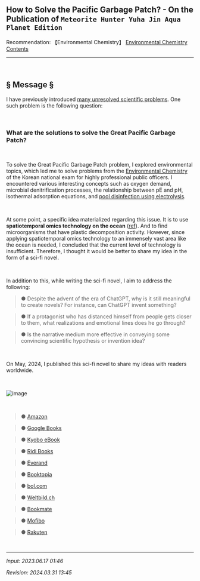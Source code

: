 ## **How to Solve the Pacific Garbage Patch?** - On the Publication of `Meteorite Hunter Yuha Jin Aqua Planet Edition`

Recommendation: 【Environmental Chemistry】 [Environmental Chemistry Contents](https://jb243.github.io/pages/1423)

---

<br>

## **§ Message §**

I have previously introduced [many unresolved scientific problems](https://jb243.github.io/pages/242). One such problem is the following question:

<br>

### What are the solutions to solve the Great Pacific Garbage Patch?

<br>

To solve the Great Pacific Garbage Patch problem, I explored environmental topics, which led me to solve problems from the [Environmental Chemistry](https://jb243.github.io/pages/1423) of the Korean national exam for highly professional public officers. I encountered various interesting concepts such as oxygen demand, microbial denitrification processes, the relationship between pE and pH, isothermal adsorption equations, and [pool disinfection using electrolysis](https://jb243.github.io/pages/1527).

<br>

At some point, a specific idea materialized regarding this issue. It is to use **spatiotemporal omics technology on the ocean**
([ref](https://www.biorxiv.org/content/10.1101/2023.05.31.542821v1.full)). And to find microorganisms that have plastic decomposition activity. However, since applying spatiotemporal omics technology to an immensely vast area like the ocean is needed, I concluded that the current level of technology is insufficient. Therefore, I thought it would be better to share my idea in the form of a sci-fi novel.

<br>

In addition to this, while writing the sci-fi novel, I aim to address the following:

> ● Despite the advent of the era of ChatGPT, why is it still meaningful to create novels? For instance, can ChatGPT invent something?

> ● If a protagonist who has distanced himself from people gets closer to them, what realizations and emotional lines does he go through?

> ● Is the narrative medium more effective in conveying some convincing scientific hypothesis or invention idea?

<br>

On May, 2024, I published this sci-fi novel to share my ideas with readers worldwide.

<br>

![image](https://github.com/JB243/jb243.github.io/assets/55747737/ea5597bf-c97a-4849-a04e-34364102e86e)

<br>

> ● [Amazon](https://www.amazon.com/Meteorite-Hunter-Yuha-Aqua-Planet-ebook/dp/B0D3L1TK1W/ref=sr_1_1?crid=36NRRKZJVJG8X&dib=eyJ2IjoiMSJ9.U_30s1pF4C7dgQ5WrCH_WndwTdA5qTaSY8hm4dIKxP4.UdgY1XvtIsLSyWUXfWncQTa675IgyLkuuTvSpFT4Ddk&dib_tag=se&keywords=meteorite+hunter+yuha+jin&qid=1716136284&s=books&sprefix=meteorite+hunter+yuha+j%2Cstripbooks-intl-ship%2C255&sr=1-1) 

> ● [Google Books](https://books.google.com/books/about/Meteorite_Hunter_Yuha_Jin_Aqua_Planet_Ed.html?id=fnAGEQAAQBAJ) 

> ● [Kyobo eBook](https://ebook-product.kyobobook.co.kr/dig/epd/ebook/E000010395388) 

> ● [Ridi Books](https://ridibooks.com/books/805044514?_rdt_sid=newReleases_general&_rdt_idx=35)

> ● [Everand](https://www.everand.com/book/730444434/Meteorite-Hunter-Yuha-Jin-Aqua-Planet-Edition) 

> ● [Booktopia](https://www.booktopia.com.au/meteorite-hunter-yuha-jin-aqua-planet-edition-eunjolee/ebook/9791198708014.html) 

> ● [bol.com](https://www.bol.com/nl/nl/p/meteorite-hunter-yuha-jin-aqua-planet-edition/9300000179148745/) 

> ● [Weltbild.ch](https://www.weltbild.ch/artikel/ebook/meteorite-hunter-yuha-jin-aqua-planet-edition_43825218-1) 

> ● [Bookmate](https://bookmate.com/books/t-fiction-en/t-science-fiction/206?af_ad=ru&af_channel=email&c=mail090622&pid=bmj&utm_campaign=mail090622&utm_content=ru&utm_medium=email&utm_source=bmj) 

> ● [Mofibo](https://mofibo.com/dk/publishers/%EC%9D%B4%EC%A6%88%EA%B7%B8%EB%A6%AC%EB%AF%BC-izgrimean-55731) 

> ● [Rakuten](https://books.rakuten.co.jp/rk/8073f12cf57f3301a7b7f778979bcb8d/?l-id=search-c-item-text-05) 

<br>

---

_Input: 2023.06.17 01:46_

_Revision: 2024.03.31 13:45_
